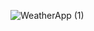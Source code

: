 ![WeatherApp (1)](https://github.com/user-attachments/assets/a54e73ab-7916-480e-9137-3bc60673b144)

